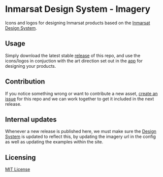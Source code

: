 # Inmarsat Design System - Imagery

Icons and logos for designing Inmarsat products based on the [Inmarsat Design System](https://design.inmarsat.com/).

## Usage

Simply download the latest stable [release](https://github.com/Inmarsat-Design/inmarsat-imagery/releases) of this repo, and use the icons/logos in conjuction with the art direction set out in the [app](https://design.inmarsat.com/) for designing your products.

## Contribution

If you notice something wrong or want to contribute a new asset, [create an issue](https://help.github.com/articles/creating-an-issue/) for this repo and we can work together to get it included in the next release.

## Internal updates

Whenever a new release is published here, we must make sure the [Design System](https://design.inmarsat.com/) is updated to reflect this, by updating the imagery url in the config as well as updating the examples within the site.

## Licensing

[MIT License](/LICENSE)
